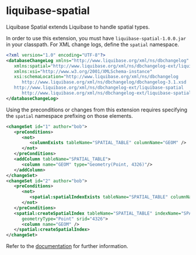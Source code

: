 liquibase-spatial
=================

Liquibase Spatial extends Liquibase to handle spatial types.

In order to use this extension, you must have <code>liquibase-spatial-1.0.0.jar</code>
in your classpath. For XML change logs, define the <code>spatial</code> namespace.

```XML
<?xml version="1.0" encoding="UTF-8"?>
<databaseChangeLog xmlns="http://www.liquibase.org/xml/ns/dbchangelog"
   xmlns:spatial="http://www.liquibase.org/xml/ns/dbchangelog-ext/liquibase-spatial"
   xmlns:xsi="http://www.w3.org/2001/XMLSchema-instance"
   xsi:schemaLocation="http://www.liquibase.org/xml/ns/dbchangelog
      http://www.liquibase.org/xml/ns/dbchangelog/dbchangelog-3.1.xsd 
   http://www.liquibase.org/xml/ns/dbchangelog-ext/liquibase-spatial 
      http://www.liquibase.org/xml/ns/dbchangelog-ext/liquibase-spatial.xsd">
</databaseChangeLog>
```

Using the preconditions or changes from this extension requires specifying the <code>spatial</code>
namespace prefixing on those elements.

```XML
<changeSet id="1" author="bob">
   <preConditions>
      <not>
         <columnExists tableName="SPATIAL_TABLE" columnName="GEOM" />
      </not>
   </preConditions>
   <addColumn tableName="SPATIAL_TABLE">
      <column name="GEOM" type="Geometry(Point, 4326)"/>
   </addColumn>
</changeSet>
<changeSet id="2" author="bob">
   <preConditions>
      <not>
         <spatial:spatialIndexExists tableName="SPATIAL_TABLE" columnNames="GEOM" />
      </not>
   </preConditions>
   <spatial:createSpatialIndex tableName="SPATIAL_TABLE" indexName="SPATIAL_TABLE_GEOM_IDX" 
      geometryType="Point" srid="4326">
      <column name="GEOM" />
   </spatial:createSpatialIndex>
</changeSet>
```

Refer to the [documentation](http://lonnyj.github.io/liquibase-spatial) for further information.
